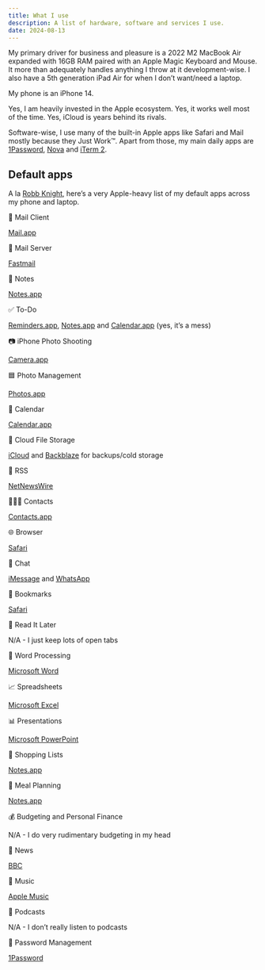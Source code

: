 ```yaml
---
title: What I use
description: A list of hardware, software and services I use.
date: 2024-08-13
---
```


My primary driver for business and pleasure is a 2022 M2 MacBook Air expanded with 16GB RAM paired with an Apple Magic Keyboard and Mouse. It more than adequately handles anything I throw at it development-wise. I also have a 5th generation iPad Air for when I don’t want/need a laptop.

My phone is an iPhone 14.

Yes, I am heavily invested in the Apple ecosystem. Yes, it works well most of the time. Yes, iCloud is years behind its rivals.

Software-wise, I use many of the built-in Apple apps like Safari and Mail mostly because they Just Work™. Apart from those, my main daily apps are [1Password](https://1password.com), [Nova](https://nova.app) and [iTerm 2](https://iterm2.com).

## Default apps

A la [Robb Knight](https://defaults.rknight.me), here’s a very Apple-heavy list of my default apps across my phone and laptop.

📨 Mail Client

[Mail.app](https://en.wikipedia.org/wiki/Apple_Mail)

📮 Mail Server

[Fastmail](https://ref.fm/u26958808)

📝 Notes

[Notes.app](https://en.wikipedia.org/wiki/Notes_(Apple))

✅ To-Do

[Reminders.app](https://en.wikipedia.org/wiki/Reminders_(Apple)), [Notes.app](https://en.wikipedia.org/wiki/Notes_(Apple)) and [Calendar.app](https://en.wikipedia.org/wiki/Calendar_(Apple)) (yes, it’s a mess)

📷 iPhone Photo Shooting

[Camera.app](https://en.wikipedia.org/wiki/List_of_built-in_iOS_apps#Camera)

🟦 Photo Management

[Photos.app](https://en.wikipedia.org/wiki/Photos_(Apple))

📆 Calendar

[Calendar.app](https://en.wikipedia.org/wiki/Calendar_(Apple))

📁 Cloud File Storage

[iCloud](https://en.wikipedia.org/wiki/ICloud) and [Backblaze](https://www.backblaze.com) for backups/cold storage

📖 RSS

[NetNewsWire](https://netnewswire.com)

🙍🏻‍♂️ Contacts

[Contacts.app](https://en.wikipedia.org/wiki/Contacts_(Apple))

🌐 Browser

[Safari](https://en.wikipedia.org/wiki/Safari_(web_browser))

💬 Chat

[iMessage](https://en.wikipedia.org/wiki/IMessage) and [WhatsApp](https://en.wikipedia.org/wiki/WhatsApp)

🔖 Bookmarks

[Safari](https://en.wikipedia.org/wiki/Safari_(web_browser))

📑 Read It Later

N/A - I just keep lots of open tabs

📜 Word Processing

[Microsoft Word](https://www.microsoft.com/en-gb/microsoft-365/word)

📈 Spreadsheets

[Microsoft Excel](https://www.microsoft.com/en-gb/microsoft-365/excel)

📊 Presentations

[Microsoft PowerPoint](https://www.microsoft.com/en-gb/microsoft-365/powerpoint)

🛒 Shopping Lists

[Notes.app](https://en.wikipedia.org/wiki/Notes_(Apple))

🍴 Meal Planning

[Notes.app](https://en.wikipedia.org/wiki/Notes_(Apple))

💰 Budgeting and Personal Finance

N/A - I do very rudimentary budgeting in my head

📰 News

[BBC](https://www.bbc.co.uk/news)

🎵 Music

[Apple Music](https://en.wikipedia.org/wiki/Apple_Music)

🎤 Podcasts

N/A - I don’t really listen to podcasts

🔐 Password Management

[1Password](https://1password.com)
